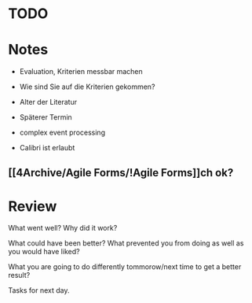 # TODO 

# Notes
- Evaluation, Kriterien messbar machen
- Wie sind Sie auf die Kriterien gekommen?
- Alter der Literatur 
- Späterer Termin

- complex event processing

- Calibri ist erlaubt

[[4Archive/Agile Forms/!Agile Forms]]ch ok? 
- 

# Review
What went well? Why did it work?


What could have been better? What prevented you from doing as well as you would have liked? 


What you are going to do differently tommorow/next time to get a better result? 


Tasks for next day. 